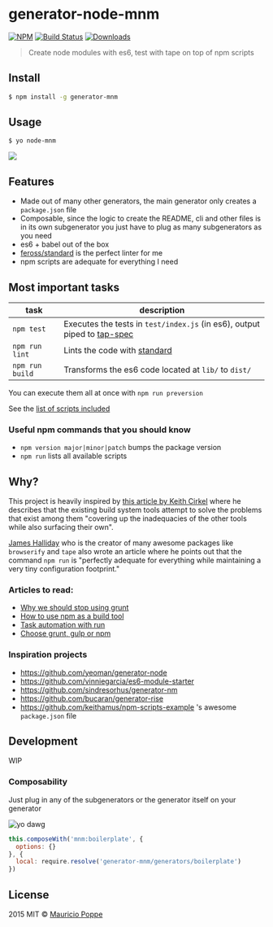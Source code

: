 # generator-node-mnm
    
[![NPM][npm-image]][npm-url]
[![Build Status][travis-image]][travis-url]
[![Downloads][download-badge]][npm-url]

> Create node modules with es6, test with tape on top of npm scripts

## Install

```sh
$ npm install -g generator-mnm
```

## Usage

```sh
$ yo node-mnm
```

<img align="center" src="https://cloud.githubusercontent.com/assets/1616682/11389890/2d80b6a6-931b-11e5-910c-f2594f485098.gif">

## Features

- Made out of many other generators, the main generator only creates a `package.json` file
- Composable, since the logic to create the README, cli and other files is in its own subgenerator you just have to plug as many subgenerators as you need
- es6 + babel out of the box
- [feross/standard](http://standardjs.com/) is the perfect linter for me
- npm scripts are adequate for everything I need

## Most important tasks

| task       | description  |
| -----      | ---          |
| `npm test` | Executes the tests in `test/index.js` (in es6), output piped to [tap-spec](https://github.com/scottcorgan/tap-spec) |
| `npm run lint` | Lints the code with [standard](http://standardjs.com) |
| `npm run build` | Transforms the es6 code located at `lib/` to `dist/` |

You can execute them all at once with `npm run preversion`

See the [list of scripts
included](https://github.com/maurizzzio/generator-mnm/blob/master/generators/app/index.js#L256-L278)

### Useful npm commands that you should know

- `npm version major|minor|patch` bumps the package version
- `npm run` lists all available scripts

## Why?

This project is heavily inspired by [this article by Keith Cirkel][stop-using-grunt-gulp] where he describes that the existing build system tools attempt to solve the problems that exist among them "covering up the inadequacies of the other tools while also surfacing their own".

[James Halliday](https://www.npmjs.com/~substack) who is the creator of many awesome packages like `browserify` and `tape` also wrote an article where he points out that the command `npm run` is "perfectly adequate for everything while maintaining a very tiny configuration footprint."

### Articles to read:

- [Why we should stop using grunt][stop]
- [How to use npm as a build tool][how-to]
- [Task automation with run][task-automation]
- [Choose grunt, gulp or npm][choose]

### Inspiration projects

- https://github.com/yeoman/generator-node
- https://github.com/vinniegarcia/es6-module-starter
- https://github.com/sindresorhus/generator-nm
- https://github.com/bucaran/generator-rise
- https://github.com/keithamus/npm-scripts-example 's awesome `package.json` file

## Development

WIP

### Composability

Just plug in any of the subgenerators or the generator itself on your generator

![yo dawg](https://camo.githubusercontent.com/f8dc3e07d956f1f8dbdea5f895800fe53772a50d/687474703a2f2f692e696d6775722e636f6d2f326771696966742e6a7067)

```js
this.composeWith('mnm:boilerplate', {
  options: {}
}, {
  local: require.resolve('generator-mnm/generators/boilerplate')
})
```

## License

2015 MIT © [Mauricio Poppe](http://maurizzzio.com)

[npm-image]: https://img.shields.io/npm/v/generator-mnm.svg?style=flat
[npm-url]: https://npmjs.org/package/generator-mnm
[travis-image]: https://img.shields.io/travis/maurizzzio/generator-mnm.svg?style=flat
[travis-url]: https://travis-ci.org/maurizzzio/generator-mnm
[download-badge]: http://img.shields.io/npm/dm/generator-mnm.svg?style=flat
[stop-using-grunt-gulp]: http://blog.keithcirkel.co.uk/why-we-should-stop-using-grunt/

[stop]: http://blog.keithcirkel.co.uk/why-we-should-stop-using-grunt/
[how-to]: http://blog.keithcirkel.co.uk/how-to-use-npm-as-a-build-tool/
[task-automation]: http://substack.net/task_automation_with_npm_run
[choose]: http://ponyfoo.com/articles/choose-grunt-gulp-or-npm
